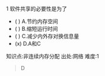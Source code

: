 1
软件共享的必要性是为了
- ( ) A.节约内存空间
- ( ) B.缩短运行时间
- ( ) C.减少内外存对换信息量
- (x) D.A和C

知识点:非连续内存分配
出处:网络
难度:1
> D
